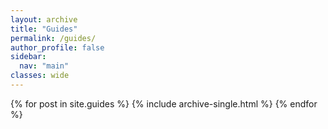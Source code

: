 ```yaml
---
layout: archive
title: "Guides"
permalink: /guides/
author_profile: false
sidebar:
  nav: "main"
classes: wide
---
```


{% for post in site.guides %}
  {% include archive-single.html %}
{% endfor %}
